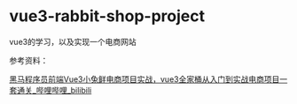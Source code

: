 # vue3-rabbit-shop-project
vue3的学习，以及实现一个电商网站

参考资料：

[黑马程序员前端Vue3小兔鲜电商项目实战，vue3全家桶从入门到实战电商项目一套通关_哔哩哔哩_bilibili](https://www.bilibili.com/video/BV1Ac411K7EQ/?spm_id_from=333.1387.favlist.content.click&vd_source=91a99cf2cdc8a7bec61c79b14c7a9800)
